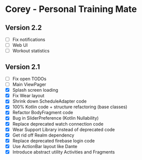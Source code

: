 # Corey - Personal Training Mate

## Version 2.2
- [ ] Fix notifications
- [ ] Web UI
- [ ] Workout statistics

## Version 2.1
- [ ] Fix open TODOs
- [ ] Main ViewPager
- [x] Splash screen loading
- [x] Fix Wear layout
- [x] Shrink down ScheduleAdapter code
- [x] 100% Kotlin code + structure refactoring (base classes)
- [x] Refactor BodyFragment code
- [x] Bug in SliderPreference (Kotlin Nullability)
- [x] Replace deprecated watch connection code
- [x] Wear Support Library instead of deprecated code
- [x] Get rid off Realm dependency
- [x] Replace deprecated firebase login code
- [x] Use ActionBar layout like Dante
- [x] Introduce abstract utility Activities and Fragments